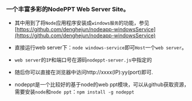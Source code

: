 ### 一个丰富多彩的NodePPT Web Server Site。
- 其中用到了将`Node`应用程序安装成`windows服务`的功能，参见[https://github.com/denghejun/nodeapp-windowsService](https://github.com/denghejun/nodeapp-windowsService)

- 直接运行web server下：`node windows-service`即可`Host`一个`web server`。
- `web server`的`IP`和端口号在源码`nodeppt-server.js`中指定的

- 随后你可以直接在浏览器中访问http://xxxx(IP):yy(port)即可.

- nodeppt是一个比较好的基于node的web ppt模块，可以从github获取资源，需要安装`node`和`node ppt`：`npm install -g nodeppt`
